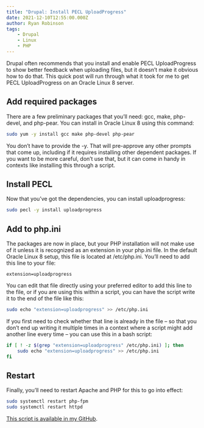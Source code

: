 ```yaml
---
title: "Drupal: Install PECL UploadProgress"
date: 2021-12-10T12:55:00.000Z
author: Ryan Robinson
tags:
    - Drupal
    - Linux
    - PHP
---
```


Drupal often recommends that you install and enable PECL UploadProgress to show better feedback when uploading files, but it doesn’t make it obvious how to do that. This quick post will run through what it took for me to get PECL UploadProgress on an Oracle Linux 8 server.

## Add required packages

There are a few preliminary packages that you’ll need: gcc, make, php-devel, and php-pear. You can install in Oracle Linux 8 using this command:

```bash
sudo yum -y install gcc make php-devel php-pear
```

You don’t have to provide the -y. That will pre-approve any other prompts that come up, including if it requires installing other dependent packages. If you want to be more careful, don’t use that, but it can come in handy in contexts like installing this through a script.

## Install PECL

Now that you’ve got the dependencies, you can install uploadprogress:

```bash
sudo pecl -y install uploadprogress
```

## Add to php.ini

The packages are now in place, but your PHP installation will not make use of it unless it is recognized as an extension in your php.ini file. In the default Oracle Linux 8 setup, this file is located at /etc/php.ini. You’ll need to add this line to your file:

```text
extension=uploadprogress
```

You can edit that file directly using your preferred editor to add this line to the file, or if you are using this within a script, you can have the script write it to the end of the file like this:

```bash
sudo echo "extension=uploadprogress" >> /etc/php.ini
```

If you first need to check whether that line is already in the file – so that you don’t end up writing it multiple times in a context where a script might add another line every time – you can use this in a bash script:

```bash
if [ ! -z $(grep "extension=uploadprogress" /etc/php.ini) ]; then
    sudo echo "extension=uploadprogress" >> /etc/php.ini
fi
```

## Restart

Finally, you’ll need to restart Apache and PHP for this to go into effect:

```bash
sudo systemctl restart php-fpm
sudo systemctl restart httpd
```

[This script is available in my GitHub](https://github.com/ryan-l-robinson/Drupal-Oracle-Linux-scripts/tree/main).
